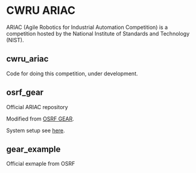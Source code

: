 # CWRU ARIAC

ARIAC (Agile Robotics for Industrial Automation Competition) is a competition hosted by the National Institute of Standards and Technology (NIST).

## cwru_ariac

Code for doing this competition, under development.

## osrf_gear

Official ARIAC repository

Modified from [OSRF GEAR](https://bitbucket.org/osrf/ariac/overview).

System setup see [here](https://github.com/cwru-robotics/cwru_scripts/blob/master/ariac/ariac.sh).

## gear_example

Official exmaple from OSRF
